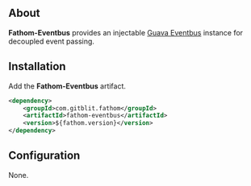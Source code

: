 ## About

**Fathom-Eventbus** provides an injectable [Guava Eventbus](https://code.google.com/p/guava-libraries/wiki/EventBusExplained) instance for decoupled event passing.

## Installation

Add the **Fathom-Eventbus** artifact.

```XML
<dependency>
    <groupId>com.gitblit.fathom</groupId>
    <artifactId>fathom-eventbus</artifactId>
    <version>${fathom.version}</version>
</dependency>
```

## Configuration

None.
